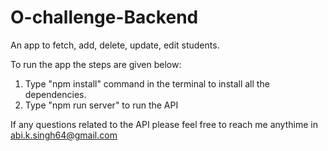 # O-challenge-Backend
An app to fetch, add, delete, update, edit students.

To run the app the steps are given below:
1. Type "npm install" command in the terminal to install all the dependencies.
2. Type "npm run server" to run the API

If any questions related to the API please feel free to reach me anythime in abi.k.singh64@gmail.com
